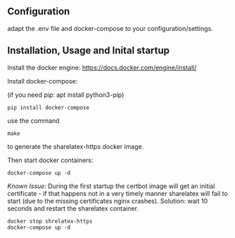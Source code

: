## Configuration 
adapt the .env file and docker-compose to your configuration/settings.

## Installation, Usage and Inital startup

Install the docker engine: https://docs.docker.com/engine/install/

Install docker-compose:

(if you need pip: apt install python3-pip)

```
pip install docker-compose
```


use the command 
```
make
```
to generate the sharelatex-https docker image.




Then start docker containers:
``` 
docker-compose up -d
```

*Known Issue:*
During the first startup the certbot image will get an initial certificate - if that 
happens not in a very timely manner sharelatex will fail to start (due to the missing certificates 
nginx crashes). Solution: wait 10 seconds and restart the sharelatex container.

```
docker stop shrelatex-https
docker-compose up -d
```


